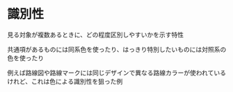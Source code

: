 # 識別性

見る対象が複数あるときに、どの程度区別しやすいかを示す特性

共通項があるものには同系色を使ったり、はっきり特別したいものには対照系の色を使ったり

例えば路線図や路線マークには同じデザインで異なる路線カラーが使われているけれど、これは色による識別性を狙った例
